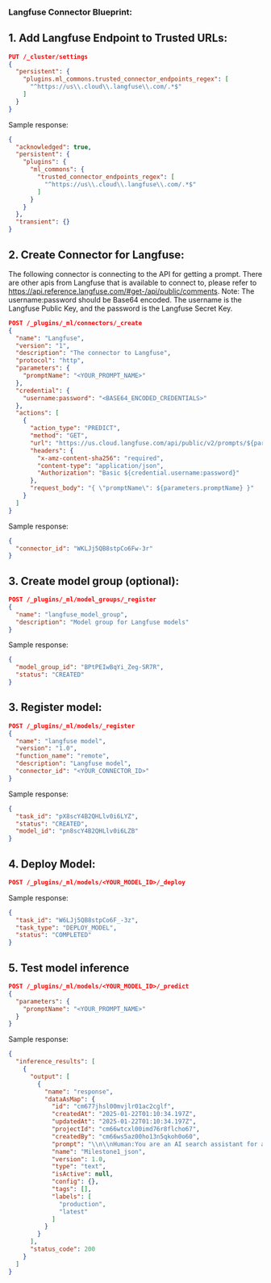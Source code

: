 ### Langfuse Connector Blueprint:

## 1. Add Langfuse Endpoint to Trusted URLs:

```json
PUT /_cluster/settings
{
  "persistent": {
    "plugins.ml_commons.trusted_connector_endpoints_regex": [
      "^https://us\\.cloud\\.langfuse\\.com/.*$"
    ]
  }
}
```

Sample response:
```json
{
  "acknowledged": true,
  "persistent": {
    "plugins": {
      "ml_commons": {
        "trusted_connector_endpoints_regex": [
          "^https://us\\.cloud\\.langfuse\\.com/.*$"
        ]
      }
    }
  },
  "transient": {}
}
```

## 2. Create Connector for Langfuse:
The following connector is connecting to the API for getting a prompt. There are other apis from Langfuse that is available to connect to, please refer to https://api.reference.langfuse.com/#get-/api/public/comments. 
Note: The username:password should be Base64 encoded. The username is the Langfuse Public Key, and the password is the Langfuse Secret Key.
```json
POST /_plugins/_ml/connectors/_create
{
  "name": "Langfuse",
  "version": "1",
  "description": "The connector to Langfuse",
  "protocol": "http",
  "parameters": {
    "promptName": "<YOUR_PROMPT_NAME>"
  },
  "credential": {
    "username:password": "<BASE64_ENCODED_CREDENTIALS>"
  },
  "actions": [
    {
      "action_type": "PREDICT",
      "method": "GET",
      "url": "https://us.cloud.langfuse.com/api/public/v2/prompts/${parameters.promptName}",
      "headers": {
        "x-amz-content-sha256": "required",
        "content-type": "application/json",
        "Authorization": "Basic ${credential.username:password}"
      },
      "request_body": "{ \"promptName\": ${parameters.promptName} }"
    }
  ]
}
```

Sample response:
```json
{
  "connector_id": "WKLJj5QB8stpCo6Fw-3r"
}
```

## 3. Create model group (optional):

```json
POST /_plugins/_ml/model_groups/_register
{
  "name": "langfuse_model_group",
  "description": "Model group for Langfuse models"
}
```
Sample response:
```json
{
  "model_group_id": "BPtPEIwBqYi_Zeg-SR7R",
  "status": "CREATED"
}
```

## 3. Register model:

```json
POST /_plugins/_ml/models/_register
{
  "name": "langfuse model",
  "version": "1.0",
  "function_name": "remote",
  "description": "Langfuse model",
  "connector_id": "<YOUR_CONNECTOR_ID>"
}
```

Sample response:
```json
{
  "task_id": "pX8scY4B2QHLlv0i6LYZ",
  "status": "CREATED",
  "model_id": "pn8scY4B2QHLlv0i6LZB"
}
```

## 4. Deploy Model:
```json
POST /_plugins/_ml/models/<YOUR_MODEL_ID>/_deploy
```
Sample response:
```json
{
  "task_id": "W6LJj5QB8stpCo6F_-3z",
  "task_type": "DEPLOY_MODEL",
  "status": "COMPLETED"
}
```

## 5. Test model inference

```json
POST /_plugins/_ml/models/<YOUR_MODEL_ID>/_predict
{
  "parameters": {
    "promptName": "<YOUR_PROMPT_NAME>"
  }
}
```

Sample response:
```json
{
  "inference_results": [
    {
      "output": [
        {
          "name": "response",
          "dataAsMap": {
            "id": "cm677jhsl00mvjlr01ac2cglf",
            "createdAt": "2025-01-22T01:10:34.197Z",
            "updatedAt": "2025-01-22T01:10:34.197Z",
            "projectId": "cm66wtcxl00imd76r8flcho67",
            "createdBy": "cm66ws5az00ho13n5qkoh0o60",
            "prompt": "\\n\\nHuman:You are an AI search assistant for a music search service. \\n\\n Assistant:",
            "name": "Milestone1_json",
            "version": 1.0,
            "type": "text",
            "isActive": null,
            "config": {},
            "tags": [],
            "labels": [
              "production",
              "latest"
            ]
          }
        }
      ],
      "status_code": 200
    }
  ]
}
```